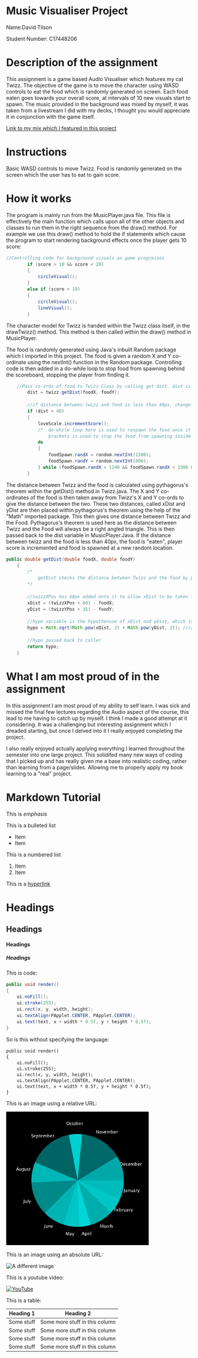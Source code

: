 # Music Visualiser Project

Name:David Tilson

Student Number: C17448206

# Description of the assignment
This assignment is a game based Audio Visualiser which features my cat Twizz. The objective of the game is to move the character using WASD controls to eat the food which is randomly generated on screen. Each food eaten goes towards your overall score, at intervals of 10 new visuals start to spawn. The music provided in the background was mixed by myself, it was taken from a livestream I did with my decks, I thought you would appreciate it in conjunction with the game itself.

[Link to my mix which I featured in this project](https://youtu.be/XuPx7XSoTN4)

# Instructions
Basic WASD controls to move Twizz. Food is randomly generated on the screen which the user has to eat to gain score.

# How it works
The program is mainly run from the MusicPlayer.java file. This file is effectively the main function which calls upon all of the other objects and classes to run them in the right sequence from the draw() method. For example we use this draw() method to hold the if statements which cause the program to start rendering background effects once the player gets 10 score:

```Java
//Controlling code for background visuals as game progresses
        if (score > 10 && score < 20)
        {
            circleVisual();
        }
        else if (score > 19)
        {
            circleVisual();
            lineVisual();
        }
```

The character model for Twizz is handed within the Twizz class itself, in the drawTwizz() method. This method is then called within the draw() method in MusicPlayer.

The food is randomly generated using Java's inbuilt Random package which I imported in this project. The food is given a random X and Y co-ordinate using the nextInt() function in the Random package. Controlling code is then added in a do-while loop to stop food from spawning behind the scoreboard, stopping the player from finding it. 

```Java
	//Pass co-ords of food to Twizz Class by calling get dist. dist is then passed back to main
        dist = twizz.getDist(foodX, foodY);
        
        //if distance between twizz and food is less than 40px, change foods co-ords. Food is "eaten"
        if (dist < 40)
        {
            loveScale.incrementScore();
            /*  do-while loop here is used to respawn the food once it has been eaten. The controlling code inside of the 
                brackets is used to stop the food from spawning inside of the rect drawn by LoveScale                  */ 
            do
            {
                foodSpawn.randX = random.nextInt(1500);
                foodSpawn.randY = random.nextInt(800);
            } while (foodSpawn.randX > 1240 && foodSpawn.randX < 1500 && foodSpawn.randY > 0 && foodSpawn.randY < 110);
        }
```
The distance between Twizz and the food is calculated using pythagorus's theorem within the getDist() method in Twizz.java. The X and Y co-ordinates of the food is then taken away from Twizz's X and Y co-ords to give the distance between the two. These two distances, called xDist and yDist are then placed within pythagorus's theorem using the help of the "Math" imported package. This then gives one distance between Twizz and the Food. Pythagorus's theorem is used here as the distance between Twizz and the Food will always be a right angled triangle. This is then passed back to the dist variable in MusicPlayer.Java. If the distance between twizz and the food is less than 40px, the food is "eaten", player score is incremented and food is spawned at a new random location.

```Java
public double getDist(double foodX, double foodY)
    {
        /*
            getDist checks the distance between Twizz and the food by passing two arguments, X and Y co-ords of food
        */

        //twizzXPos has 60px added onto it to allow xDist to be taken from the centre of Twizz, rather than the top left corner, as 60 is half of the width
        xDist = (twizzXPos + 60) - foodX;
        yDist = (twizzYPos + 35) - foodY;

        //hypo variable is the hypothenuse of xDist and yDist, which is put into a pythagoras theorem
        hypo = Math.sqrt(Math.pow(xDist, 2) + Math.pow(yDist, 2)); //raised to the power of 2

        //hypo passed back to caller
        return hypo;
    }
```


# What I am most proud of in the assignment
In this assignment I am most proud of my ability to self learn. I was sick and missed the final few lectures regarding the Audio aspect of the course, this lead to me having to catch up by myself. I think I made a good attempt at it considering. It was a challenging but interesting assignment which I dreaded starting, but once I delved into it I really enjoyed completing the project.

I also really enjoyed actually applying everything I learned throughout the semester into one large project. This solidifed many new ways of coding that I picked up and has really given me a base into realistic coding, rather than learning from a page/slides. Allowing me to properly apply my book learning to a "real" project.

# Markdown Tutorial

This is *emphasis*

This is a bulleted list

- Item
- Item

This is a numbered list

1. Item
1. Item

This is a [hyperlink](http://bryanduggan.org)

# Headings
## Headings
#### Headings
##### Headings

This is code:

```Java
public void render()
{
	ui.noFill();
	ui.stroke(255);
	ui.rect(x, y, width, height);
	ui.textAlign(PApplet.CENTER, PApplet.CENTER);
	ui.text(text, x + width * 0.5f, y + height * 0.5f);
}
```

So is this without specifying the language:

```
public void render()
{
	ui.noFill();
	ui.stroke(255);
	ui.rect(x, y, width, height);
	ui.textAlign(PApplet.CENTER, PApplet.CENTER);
	ui.text(text, x + width * 0.5f, y + height * 0.5f);
}
```

This is an image using a relative URL:

![An image](images/p8.png)

This is an image using an absolute URL:

![A different image](https://bryanduggandotorg.files.wordpress.com/2019/02/infinite-forms-00045.png?w=595&h=&zoom=2)

This is a youtube video:

[![YouTube](http://img.youtube.com/vi/J2kHSSFA4NU/0.jpg)](https://www.youtube.com/watch?v=J2kHSSFA4NU)

This is a table:

| Heading 1 | Heading 2 |
|-----------|-----------|
|Some stuff | Some more stuff in this column |
|Some stuff | Some more stuff in this column |
|Some stuff | Some more stuff in this column |
|Some stuff | Some more stuff in this column |

